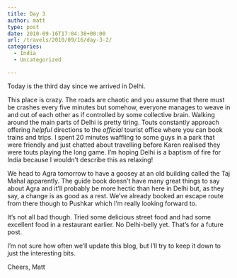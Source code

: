 ```yaml
---
title: Day 3
author: matt
type: post
date: 2010-09-16T17:04:38+00:00
url: /travels/2010/09/16/day-3-2/
categories:
  - India
  - Uncategorized

---
```

Today is the third day since we arrived in Delhi.

This place is crazy. The roads are chaotic and you assume that there must be crashes every five minutes but somehow, everyone manages to weave in and out of each other as if controlled by some collective brain. Walking around the main parts of Delhi is pretty tiring. Touts constantly approach offering _helpful_ directions to the _official_ tourist office where you can book trains and trips. I spent 20 minutes waffling to some guys in a park that were friendly and just chatted about travelling before Karen realised they were touts playing the long game. I’m hoping Delhi is a baptism of fire for India because I wouldn’t describe this as relaxing!

We head to Agra tomorrow to have a goosey at an old building called the Taj Mahal apparently. The guide book doesn’t have many great things to say about Agra and it’ll probably be more hectic than here in Delhi but, as they say, a change is as good as a rest. We’ve already booked an escape route from there though to Pushkar which I’m really looking forward to.

It’s not all bad though. Tried some delicious street food and had some excellent food in a restaurant earlier. No Delhi-belly yet. That’s for a future post.

I’m not sure how often we’ll update this blog, but I’ll try to keep it down to just the interesting bits.

Cheers, Matt